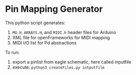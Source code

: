 # Pin Mapping Generator
This python script generates:
1. `MO.H`, `ARRAYS.H`, and `MIDI.h` header files for Arduino
2. XML file for openFrameworks for MIDI mapping
3. MIDI I/O list for Pd abstractions

To run:
1.  export a pinlist from eagle schematic, here called inputfile
2.  execute:
        ```python3 createFiles.py intputfile```
